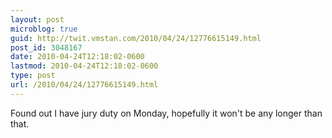 ```yaml
---
layout: post
microblog: true
guid: http://twit.vmstan.com/2010/04/24/12776615149.html
post_id: 3048167
date: 2010-04-24T12:18:02-0600
lastmod: 2010-04-24T12:18:02-0600
type: post
url: /2010/04/24/12776615149.html
---
```

Found out I have jury duty on Monday, hopefully it won't be any longer than that.
